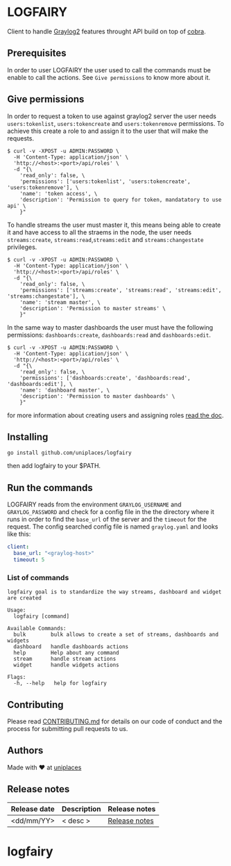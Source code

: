 # LOGFAIRY

Client to handle [Graylog2](https://www.graylog.org/) features throught API build on top of [cobra](https://github.com/spf13/cobra).

## Prerequisites

In order to user LOGFAIRY the user used to call the commands must be enable to call the actions. See `Give permissions` to know more about it.

## Give permissions

In order to request a token to use against graylog2 server the user needs `users:tokenlist`, `users:tokencreate` and `users:tokenremove` permissions. To achieve this create a role to and assign it to the user that will make the requests.

```shell
$ curl -v -XPOST -u ADMIN:PASSWORD \
  -H 'Content-Type: application/json' \
  'http://<host>:<port>/api/roles' \
  -d "{\
    'read_only': false, \
    'permissions': ['users:tokenlist', 'users:tokencreate', 'users:tokenremove'], \
    'name': 'token access', \
    'description': 'Permission to query for token, mandatatory to use api' \
    }"
```

To handle streams the user must master it, this means being able to create it and have access to all the straems in the node, the user needs `streams:create`, `streams:read`,`streams:edit` and `streams:changestate` privileges.

```shell
$ curl -v -XPOST -u ADMIN:PASSWORD \
  -H 'Content-Type: application/json' \
  'http://<host>:<port>/api/roles' \
  -d "{\
    'read_only': false, \
    'permissions': ['streams:create', 'streams:read', 'streams:edit', 'streams:changestate'], \
    'name': 'stream master', \
    'description': 'Permission to master streams' \
    }"
```

In the same way to master dashboards the user must have the following permissions: `dashboards:create`, `dashboards:read` and `dashboards:edit`.

```shell
$ curl -v -XPOST -u ADMIN:PASSWORD \
  -H 'Content-Type: application/json' \
  'http://<host>:<port>/api/roles' \
  -d "{\
    'read_only': false, \
    'permissions': ['dashboards:create', 'dashboards:read', 'dashboards:edit'], \
    'name': 'dashboard master', \
    'description': 'Permission to master dashboards' \
    }"
```

for more information about creating users and assigning roles [read the doc](http://docs.graylog.org/en/2.1/pages/users_and_roles/system_users.html).

## Installing

```shell
go install github.com/uniplaces/logfairy
```

then add logfairy to your $PATH.

## Run the commands

LOGFAIRY reads from the environment `GRAYLOG_USERNAME` and `GRAYLOG_PASSWORD` and check for a config file in the the directory where it runs in order to find the `base_url` of the server and the `timeout` for the request. The config searched config file is named `graylog.yaml` and looks like this:

```yaml
client:
  base_url: "<graylog-host>"
  timeout: 5
```

### List of commands

```shell
logfairy goal is to standardize the way streams, dashboard and widget are created

Usage:
  logfairy [command]

Available Commands:
  bulk        bulk allows to create a set of streams, dashboards and widgets
  dashboard   handle dashboards actions
  help        Help about any command
  stream      handle stream actions
  widget      handle widgets actions

Flags:
  -h, --help   help for logfairy
```

## Contributing

Please read [CONTRIBUTING.md](https://gist.github.com/PurpleBooth/b24679402957c63ec426) for details on our code of conduct and the process for submitting pull requests to us.

## Authors

Made with :heart: at [uniplaces](www.uniplaces.com)

## Release notes

| Release date | Description | Release notes         |
| ------------ | ----------- | --------------------- |
| <dd/mm/YY>   | < desc >    | [Release notes](link) |
# logfairy
